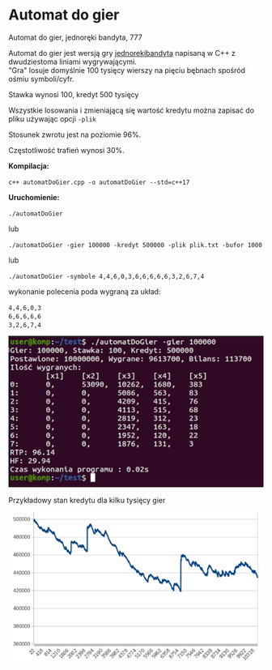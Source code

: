 # Automat do gier
Automat do gier, jednoręki bandyta, 777

Automat do gier jest wersją gry [jednorekibandyta](https://github.com/ato-zen/jednoreki-bandyta) napisaną w C++ z dwudziestoma liniami wygrywającymi.  
"Gra" losuje domyślnie 100 tysięcy wierszy na pięciu bębnach spośród ośmiu symboli/cyfr.

Stawka wynosi 100, kredyt 500 tysięcy


Wszystkie losowania i zmieniającą się wartość kredytu można zapisać do pliku używając opcji `-plik`

Stosunek zwrotu jest na poziomie 96%.

Częstotliwość trafień wynosi 30%.



**Kompilacja:**

`c++ automatDoGier.cpp -o automatDoGier --std=c++17`

**Uruchomienie:**

`./automatDoGier`

lub

`./automatDoGier -gier 100000 -kredyt 500000 -plik plik.txt -bufor 1000`

lub

`./automatDoGier -symbole 4,4,6,0,3,6,6,6,6,6,3,2,6,7,4`

wykonanie polecenia poda wygraną za układ:

`4,4,6,0,3`  
`6,6,6,6,6`  
`3,2,6,7,4`


![600x350](https://github.com/ato-zen/automatDoGier/blob/main/wyniki.png)

Przykładowy stan kredytu dla kilku tysięcy gier

![600x350](https://github.com/ato-zen/automatDoGier/blob/main/kredyt.png)

